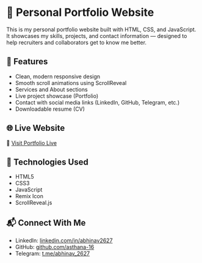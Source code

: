 # 💼 Personal Portfolio Website

This is my personal portfolio website built with HTML, CSS, and JavaScript. It showcases my skills, projects, and contact information — designed to help recruiters and collaborators get to know me better.

## 🚀 Features

- Clean, modern responsive design
- Smooth scroll animations using ScrollReveal
- Services and About sections
- Live project showcase (Portfolio)
- Contact with social media links (LinkedIn, GitHub, Telegram, etc.)
- Downloadable resume (CV)

## 🌐 Live Website

🔗 [Visit Portfolio Live](https://asthana-16.github.io/My-portfolio/)

## 📁 Technologies Used

- HTML5
- CSS3
- JavaScript
- Remix Icon
- ScrollReveal.js

## 📬 Connect With Me

- LinkedIn: [linkedin.com/in/abhinav2627](https://www.linkedin.com/in/abhinav2627)
- GitHub: [github.com/asthana-16](https://github.com/asthana-16)
- Telegram: [t.me/abhinav_2627](https://t.me/abhinav_2627)


